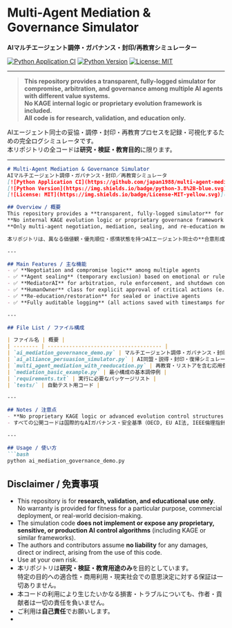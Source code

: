 # Multi-Agent Mediation & Governance Simulator
**AIマルチエージェント調停・ガバナンス・封印/再教育シミュレーター**

[![Python Application CI](https://github.com/japan1988/multi-agent-mediation/actions/workflows/python-app.yml/badge.svg)](https://github.com/japan1988/multi-agent-mediation/actions/workflows/python-app.yml)
[![Python Version](https://img.shields.io/badge/python-3.8%2B-blue.svg)](https://www.python.org/)
[![License: MIT](https://img.shields.io/badge/License-MIT-yellow.svg)](./LICENSE)

---

> **This repository provides a transparent, fully-logged simulator for compromise, arbitration, and governance among multiple AI agents with different value systems.**  
> **No KAGE internal logic or proprietary evolution framework is included.**  
> **All code is for research, validation, and education only.**

AIエージェント同士の妥協・調停・封印・再教育プロセスを記録・可視化するための完全ログシミュレータです。  
本リポジトリの全コードは**研究・検証・教育目的**に限ります。

---




````markdown
# Multi-Agent Mediation & Governance Simulator
AIマルチエージェント調停・ガバナンス・封印／再教育シミュレータ  
[![Python Application CI](https://github.com/japan1988/multi-agent-mediation/actions/workflows/python-app.yml/badge.svg)](https://github.com/japan1988/multi-agent-mediation/actions/workflows/python-app.yml)
[![Python Version](https://img.shields.io/badge/python-3.8%2B-blue.svg)](https://www.python.org/)
[![License: MIT](https://img.shields.io/badge/License-MIT-yellow.svg)](./LICENSE)

## Overview / 概要
This repository provides a **transparent, fully-logged simulator** for compromise, arbitration, and governance among multiple AI agents with differing values, priorities, and emotions.  
**No internal KAGE evolution logic or proprietary governance framework is included in this public package.**  
**Only multi-agent negotiation, mediation, sealing, and re-education mechanisms are provided.**

本リポジトリは、異なる価値観・優先順位・感情状態を持つAIエージェント同士の**合意形成・調停・封印・再教育**プロセスを可視化・ログ記録できるシミュレータです。  

---

## Main Features / 主な機能
- ✅ **Negotiation and compromise logic** among multiple agents
- ✅ **Agent sealing** (temporary exclusion) based on emotional or rule-based criteria
- ✅ **MediatorAI** for arbitration, rule enforcement, and shutdown control
- ✅ **HumanOwner** class for explicit approval of critical actions (e.g., agent evolution, system shutdown)
- ✅ **Re-education/restoration** for sealed or inactive agents
- ✅ **Fully auditable logging** (all actions saved with timestamps for reproducibility and transparency)

---

## File List / ファイル構成

| ファイル名 | 概要 |
| -------- | ------------------------------------- |
| `ai_mediation_governance_demo.py` | マルチエージェント調停・ガバナンス・封印のデモ本体（KAGE非公開版） |
| `ai_alliance_persuasion_simulator.py` | AI同盟・説得・封印・復帰シミュレーション |
| `multi_agent_mediation_with_reeducation.py` | 再教育・リストアを含む応用例 |
| `mediation_basic_example.py` | 最小構成の基本調停例 |
| `requirements.txt` | 実行に必要なパッケージリスト |
| `tests/` | 自動テスト用コード |

---

## Notes / 注意点
- **No proprietary KAGE logic or advanced evolution control structures are included in this repository.**
- すべての公開コードは国際的なAIガバナンス・安全基準（OECD, EU AI法, IEEE倫理指針）に準拠し、研究・教育・検証目的で自由に利用可能です。

---

## Usage / 使い方
```bash
python ai_mediation_governance_demo.py
````

## Disclaimer / 免責事項

- This repository is for **research, validation, and educational use only**.  
  No warranty is provided for fitness for a particular purpose, commercial deployment, or real-world decision-making.
- The simulation code **does not implement or expose any proprietary, sensitive, or production AI control algorithms** (including KAGE or similar frameworks).
- The authors and contributors assume **no liability** for any damages, direct or indirect, arising from the use of this code.
- Use at your own risk.  
- 本リポジトリは**研究・検証・教育用途のみ**を目的としています。  
  特定の目的への適合性・商用利用・現実社会での意思決定に対する保証は一切ありません。
- 本コードの利用により生じたいかなる損害・トラブルについても、作者・貢献者は一切の責任を負いません。
- ご利用は**自己責任**でお願いします。
-
